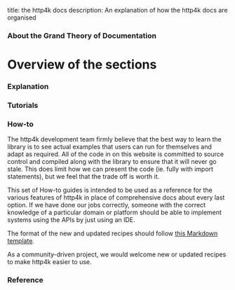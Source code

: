 title: the http4k docs
description: An explanation of how the http4k docs are organised

### About the Grand Theory of Documentation

# Overview of the sections

### Explanation

### Tutorials

### How-to

The http4k development team firmly believe that the best way to learn the library is to see actual examples that users can run for themselves and adapt as required. All of the code in on this website is committed to source control and compiled along with the library to ensure that it will never go stale. This does limit how we can present the code (ie. fully with import statements), but we feel that the trade off is worth it.

This set of How-to guides is intended to be used as a reference for the various features of http4k in place of comprehensive docs about every last option. If we have done our jobs correctly, someone with the correct knowledge of a particular domain or platform should be able to implement systems using the APIs by just using an IDE.

The format of the new and updated recipes should follow [this Markdown template](https://github.com/http4k/http4k/blob/master/.github/RECIPE_TEMPLATE.md).

As a community-driven project, we would welcome new or updated recipes to make http4k easier to use.

[http4k]: https://http4k.org


### Reference
